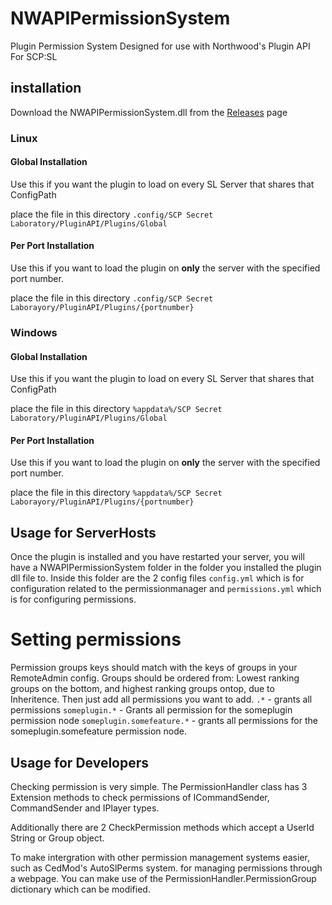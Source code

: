 # NWAPIPermissionSystem
Plugin Permission System Designed for use with Northwood's Plugin API For SCP:SL

## installation

Download the NWAPIPermissionSystem.dll from the [Releases](/releases) page

### Linux

#### Global Installation
Use this if you want the plugin to load on every SL Server that shares that ConfigPath

place the file in this directory `.config/SCP Secret Laboratory/PluginAPI/Plugins/Global`
#### Per Port Installation
Use this if you want to load the plugin on **only** the server with the specified port number.

place the file in this directory `.config/SCP Secret Laborayory/PluginAPI/Plugins/{portnumber}`

### Windows

#### Global Installation
Use this if you want the plugin to load on every SL Server that shares that ConfigPath

place the file in this directory `%appdata%/SCP Secret Laboratory/PluginAPI/Plugins/Global`
#### Per Port Installation
Use this if you want to load the plugin on **only** the server with the specified port number.

place the file in this directory `%appdata%/SCP Secret Laborayory/PluginAPI/Plugins/{portnumber}`

## Usage for ServerHosts
Once the plugin is installed and you have restarted your server, you will have a NWAPIPermissionSystem folder in the folder you installed the plugin dll file to.
Inside this folder are the 2 config files `config.yml` which is for configuration related to the permissionmanager and `permissions.yml` which is for configuring permissions.

# Setting permissions
Permission groups keys should match with the keys of groups in your RemoteAdmin config.
Groups should be ordered from: Lowest ranking groups on the bottom, and highest ranking groups ontop, due to Inheritence.
Then just add all permissions you want to add.
`.*` - grants all permissions
`someplugin.*` - Grants all permission for the someplugin permission node
`someplugin.somefeature.*` - grants all permissions for the someplugin.somefeature permission node.

## Usage for Developers
Checking permission is very simple.
The PermissionHandler class has 3 Extension methods to check permissions of ICommandSender, CommandSender and IPlayer types.

Additionally there are 2 CheckPermission methods which accept a UserId String or Group object.

To make intergration with other permission management systems easier, such as CedMod's AutoSlPerms system. for managing permissions through a webpage.
You can make use of the PermissionHandler.PermissionGroup dictionary which can be modified.
